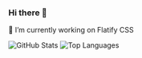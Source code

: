 ### Hi there 👋

🔭 I’m currently working on Flatify CSS

![GitHub Stats](https://github-readme-stats.vercel.app/api?username=amir2mi&show_icons=true&&line_height=40)
![Top Languages](https://github-readme-stats.vercel.app/api/top-langs/?username=amir2mi&show_icons=true)

